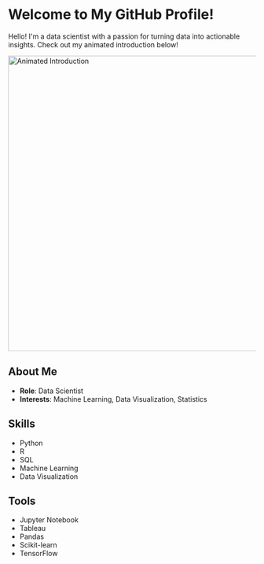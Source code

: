# Welcome to My GitHub Profile!

Hello! I'm a data scientist with a passion for turning data into actionable insights. Check out my animated introduction below!

<img src="https://raw.githubusercontent.com/MartinBordes/MartinBordes/main/assets/animated-intro.svg" alt="Animated Introduction" width="600">

## About Me

- **Role**: Data Scientist
- **Interests**: Machine Learning, Data Visualization, Statistics

## Skills

- Python
- R
- SQL
- Machine Learning
- Data Visualization

## Tools

- Jupyter Notebook
- Tableau
- Pandas
- Scikit-learn
- TensorFlow

<!--
## Projects

- [Project 1](link-to-project-1)
- [Project 2](link-to-project-2)
- [Project 3](link-to-project-3)

Feel free to explore and connect with me!
-->

